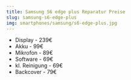 ```yaml
---
title: Samsung S6 edge plus Reparatur Preise
slug: samsung-s6-edge-plus
img: smartphones/samsung/s6-edge-plus.jpg
---
```


- Display - 239€
- Akku - 99€
- Mikrofon - 89€
- Software - 69€
- kl. Reinigung - 69€
- Backcover - 79€
